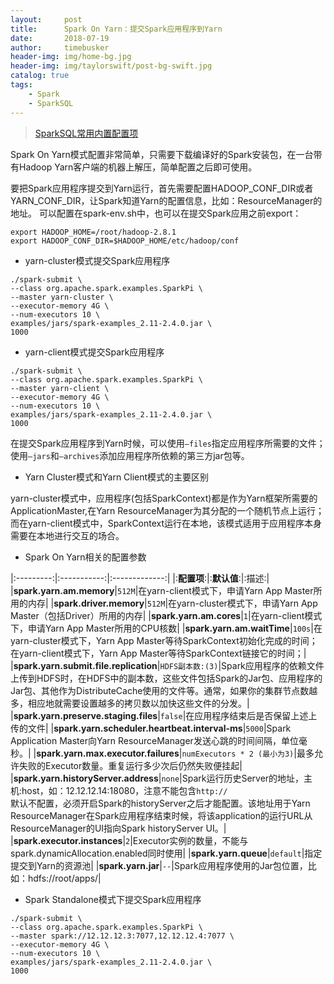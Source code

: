 ```yaml
---
layout:     post
title:      Spark On Yarn：提交Spark应用程序到Yarn
date:       2018-07-19
author:     timebusker
header-img: img/home-bg.jpg
header-img: img/taylorswift/post-bg-swift.jpg
catalog: true
tags:
    - Spark
    - SparkSQL
---
```


> [SparkSQL常用内置配置项](https://www.cnblogs.com/pekkle/p/10525757.html)

Spark On Yarn模式配置非常简单，只需要下载编译好的Spark安装包，在一台带有Hadoop Yarn客户端的机器上解压，简单配置之后即可使用。

要把Spark应用程序提交到Yarn运行，首先需要配置HADOOP_CONF_DIR或者YARN_CONF_DIR，让Spark知道Yarn的配置信息，比如：ResourceManager的地址。
可以配置在spark-env.sh中，也可以在提交Spark应用之前export：

```
export HADOOP_HOME=/root/hadoop-2.8.1
export HADOOP_CONF_DIR=$HADOOP_HOME/etc/hadoop/conf
```

- yarn-cluster模式提交Spark应用程序

```
./spark-submit \
--class org.apache.spark.examples.SparkPi \
--master yarn-cluster \
--executor-memory 4G \
--num-executors 10 \
examples/jars/spark-examples_2.11-2.4.0.jar \
1000
```

- yarn-client模式提交Spark应用程序

```
./spark-submit \
--class org.apache.spark.examples.SparkPi \
--master yarn-client \
--executor-memory 4G \
--num-executors 10 \
examples/jars/spark-examples_2.11-2.4.0.jar \
1000
```

在提交Spark应用程序到Yarn时候，可以使用`—files`指定应用程序所需要的文件；使用`—jars`和`–archives`添加应用程序所依赖的第三方jar包等。

- Yarn Cluster模式和Yarn Client模式的主要区别

yarn-cluster模式中，应用程序(包括SparkContext)都是作为Yarn框架所需要的ApplicationMaster,在Yarn ResourceManager为其分配的一个随机节点上运行；
而在yarn-client模式中，SparkContext运行在本地，该模式适用于应用程序本身需要在本地进行交互的场合。

- Spark On Yarn相关的配置参数

|:---------:|:-----------:|:-------------:|
|:**配置项**:|:**默认值**:|:描述:|
|**spark.yarn.am.memory**|`512M`|在yarn-client模式下，申请Yarn App Master所用的内存|
|**spark.driver.memory**|`512M`|在yarn-cluster模式下，申请Yarn App Master（包括Driver）所用的内存|
|**spark.yarn.am.cores**|`1`|在yarn-client模式下，申请Yarn App Master所用的CPU核数|
|**spark.yarn.am.waitTime**|`100s`|在yarn-cluster模式下，Yarn App Master等待SparkContext初始化完成的时间；<br>在yarn-client模式下，Yarn App Master等待SparkContext链接它的时间；|
|**spark.yarn.submit.file.replication**|`HDFS副本数:(3)`|Spark应用程序的依赖文件上传到HDFS时，在HDFS中的副本数，这些文件包括Spark的Jar包、应用程序的Jar包、其他作为DistributeCache使用的文件等。通常，如果你的集群节点数越多，相应地就需要设置越多的拷贝数以加快这些文件的分发。|
|**spark.yarn.preserve.staging.files**|`false`|在应用程序结束后是否保留上述上传的文件|
|**spark.yarn.scheduler.heartbeat.interval-ms**|`5000`|Spark Application Master向Yarn ResourceManager发送心跳的时间间隔，单位毫秒。|
|**spark.yarn.max.executor.failures**|`numExecutors * 2 (最小为3)`|最多允许失败的Executor数量。重复运行多少次后仍然失败便挂起|
|**spark.yarn.historyServer.address**|`none`|Spark运行历史Server的地址，主机:host，如：12.12.12.14:18080，注意不能包含`http://`<br>默认不配置，必须开启Spark的historyServer之后才能配置。该地址用于Yarn ResourceManager在Spark应用程序结束时候，将该application的运行URL从ResourceManager的UI指向Spark historyServer UI。|
|**spark.executor.instances**|`2`|Executor实例的数量，不能与spark.dynamicAllocation.enabled同时使用|
|**spark.yarn.queue**|`default`|指定提交到Yarn的资源池|
|**spark.yarn.jar**|`--`|Spark应用程序使用的Jar包位置，比如：hdfs://root/apps/|

- Spark Standalone模式下提交Spark应用程序

```
./spark-submit \
--class org.apache.spark.examples.SparkPi \
--master spark://12.12.12.3:7077,12.12.12.4:7077 \
--executor-memory 4G \
--num-executors 10 \
examples/jars/spark-examples_2.11-2.4.0.jar \
1000
```

